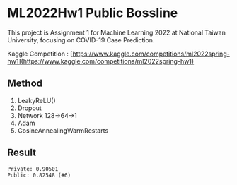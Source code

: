 # ML2022Hw1 Public Bossline
This project is Assignment 1 for Machine Learning 2022 at National Taiwan University, focusing on COVID-19 Case Prediction.

Kaggle Competition : [https://www.kaggle.com/competitions/ml2022spring-hw1](https://www.kaggle.com/competitions/ml2022spring-hw1)

## Method
1. LeakyReLU()
2. Dropout
3. Network 128->64->1
4. Adam
5. CosineAnnealingWarmRestarts

## Result
```
Private: 0.90501
Public: 0.82548 (#6)
```
